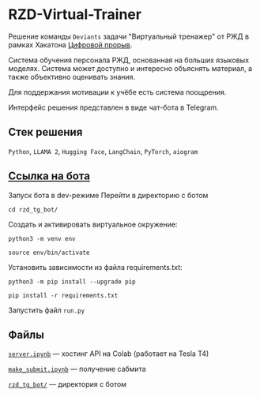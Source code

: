 # RZD-Virtual-Trainer   

Решение команды `Deviаnts` задачи "Виртуальный тренажер" от РЖД в рамках Хакатона [Цифровой прорыв](https://hacks-ai.ru).

Система обучения персонала РЖД, основанная на больших языковых моделях. Система может доступно и интересно объяснять материал, а также объективно оценивать знания.

Для поддержания мотивации к учёбе есть система поощрения.

Интерфейс решения представлен в виде чат-бота в Telegram.
## Стек решения
`Python`, `LLAMA 2`, `Hugging Face`, `LangChain`, `PyTorch`, `aiogram`

## [Ссылка на бота](https://t.me/rzd_employee_training_bot)
Запуск бота в dev-режиме
Перейти в директорию с ботом
```
cd rzd_tg_bot/
```
Cоздать и активировать виртуальное окружение:
```
python3 -m venv env
```
```
source env/bin/activate
```
Установить зависимости из файла requirements.txt:
```
python3 -m pip install --upgrade pip 
```
```
pip install -r requirements.txt
```
Запустить файл `run.py`


## Файлы  
[`server.ipynb`](server.ipynb) — хостинг API на Colab (работает на Tesla T4)

[`make_submit.ipynb`](make_submit.ipynb) — получение сабмита

[`rzd_tg_bot/`](rzd_bot/) — директория с ботом 
